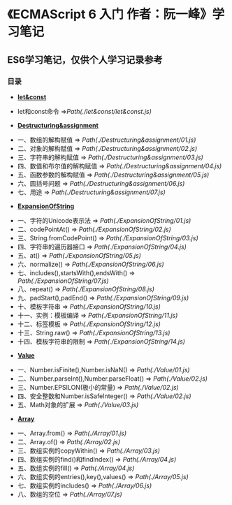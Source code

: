 # 《ECMAScript 6 入门 作者：阮一峰》学习笔记
## ES6学习笔记，仅供个人学习记录参考
### 目录
 * [**let&const**](#1)
 - let和const命令 =>*Path(./let&const/let&const.js)*
 *  [**Destructuring&assignment**](#2)
 - 一、数组的解构赋值  => *Path(./Destructuring&assignment/01.js)*
 - 二、对象的解构赋值  => *Path(./Destructuring&assignment/02.js)*
 - 三、字符串的解构赋值 => *Path(./Destructuring&assignment/03.js)*
 - 四、数值和布尔值的解构赋值 => *Path(./Destructuring&assignment/04.js)*
 - 五、函数参数的解构赋值 => *Path(./Destructuring&assignment/05.js)*
 - 六、圆括号问题 => *Path(./Destructuring&assignment/06.js)*
 - 七、用途 => *Path(./Destructuring&assignment/07.js)*
 * [**ExpansionOfString**](#3)
 - 一、字符的Unicode表示法 => *Path(./ExpansionOfString/01.js)*
 - 二、codePointAt() => *Path(./ExpansionOfString/02.js)*
 - 三、String.fromCodePoint() => *Path(./ExpansionOfString/03.js)*
 - 四、字符串的遍历器接口 => *Path(./ExpansionOfString/04.js)*
 - 五、at() => *Path(./ExpansionOfString/05.js)*
 - 六、normalize() => *Path(./ExpansionOfString/06.js)*
 - 七、includes(),startsWith(),endsWith() => *Path(./ExpansionOfString/07.js)*
 - 八、repeat() => *Path(./ExpansionOfString/08.js)*
 - 九、padStart(),padEnd() => *Path(./ExpansionOfString/09.js)*
 - 十、模板字符串 => *Path(./ExpansionOfString/10.js)*
 - 十一、实例：模板编译 => *Path(./ExpansionOfString/11.js)*
 - 十二、标签模板 => *Path(./ExpansionOfString/12.js)*
 - 十三、String.raw() => *Path(./ExpansionOfString/13.js)*
 - 十四、模板字符串的限制 => *Path(./ExpansionOfString/14.js)*
 * [**Value**](#4)
 - 一、Number.isFinite(),Number.isNaN() => *Path(./Value/01.js)*
 - 二、Number.parseInt(),Number.parseFloat() => *Path(./Value/02.js)*
 - 三、Number.EPSILON(极小的常量) => *Path(./Value/02.js)*
 - 四、安全整数和Number.isSafeInteger() => *Path(./Value/02.js)*
 - 五、Math对象的扩展 => *Path(./Value/03.js)*
 * [**Array**](#5)
 - 一、Array.from() => *Path(./Array/01.js)*
 - 二、Array.of() => *Path(./Array/02.js)*
 - 三、数组实例的copyWithin() => *Path(./Array/03.js)*
 - 四、数组实例的find()和findIndex() => *Path(./Array/04.js)*
 - 五、数组实例的fill() => *Path(./Array/04.js)*
 - 六、数组实例的entries(),key(),values() => *Path(./Array/05.js)*
 - 七、数组实例的includes() => *Path(./Array/06.js)*
 - 八、数组的空位 => *Path(./Array/07.js)*
